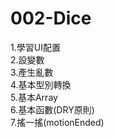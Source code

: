 # 002-Dice
1.學習UI配置<br>
2.設變數<br>
3.產生亂數<br>
4.基本型別轉換<br>
5.基本Array<br>
6.基本函數(DRY原則)<br>
7.搖一搖(motionEnded)<br>
